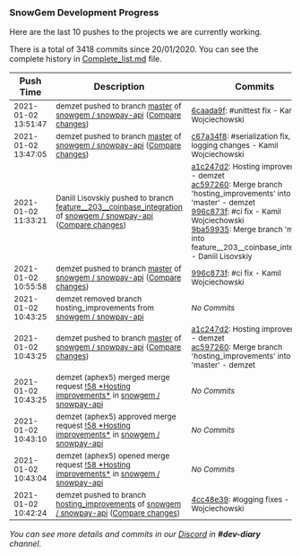 
### SnowGem Development Progress

Here are the last 10 pushes to the projects we are currently working.

There is a total of 3418 commits since 20/01/2020. You can see the complete history in
 [Complete_list.md](Complete_list.md) file.

| Push Time | Description | Commits |
| --- | --- | --- |
| <sub>2021-01-02 13:51:47</sub> | <sub>demzet pushed to branch [master](https://gitlab.com/snowgem/snowpay-api/commits/master) of [snowgem / snowpay\-api](https://gitlab.com/snowgem/snowpay-api) ([Compare changes](https://gitlab.com/snowgem/snowpay-api/compare/c67a34f8654f5a1434bd66307aa07a97e8ee7404...6caada9f8cb6a36fd3d003566006f96c288aca8e))</sub> | <sub>[6caada9f](https://gitlab.com/snowgem/snowpay-api/-/commit/6caada9f8cb6a36fd3d003566006f96c288aca8e): #unittest fix - Kamil Wojciechowski</sub> |
| <sub>2021-01-02 13:47:05</sub> | <sub>demzet pushed to branch [master](https://gitlab.com/snowgem/snowpay-api/commits/master) of [snowgem / snowpay\-api](https://gitlab.com/snowgem/snowpay-api) ([Compare changes](https://gitlab.com/snowgem/snowpay-api/compare/996c873fce802f62eb9c8f5f619d09e28adc9ac1...c67a34f8654f5a1434bd66307aa07a97e8ee7404))</sub> | <sub>[c67a34f8](https://gitlab.com/snowgem/snowpay-api/-/commit/c67a34f8654f5a1434bd66307aa07a97e8ee7404): #serialization fix, logging changes - Kamil Wojciechowski</sub> |
| <sub>2021-01-02 11:33:21</sub> | <sub>Daniil Lisovskiy pushed to branch [feature\_\_203\_\_coinbase\_integration](https://gitlab.com/snowgem/snowpay-api/commits/feature__203__coinbase_integration) of [snowgem / snowpay\-api](https://gitlab.com/snowgem/snowpay-api) ([Compare changes](https://gitlab.com/snowgem/snowpay-api/compare/0a66ae4885bcfff268765d4ac67308cc150d1a49...9ba599356ff6c1fd5514ed583f001783c44b4874))</sub> | <sub>[a1c247d2](https://gitlab.com/snowgem/snowpay-api/-/commit/a1c247d2c1c3626e93313cd47810038eeb32fbac): Hosting improvements - demzet<br>[ac597260](https://gitlab.com/snowgem/snowpay-api/-/commit/ac5972606ffedd56794466a7f449169cff362a71): Merge branch 'hosting_improvements' into 'master' - demzet<br>[996c873f](https://gitlab.com/snowgem/snowpay-api/-/commit/996c873fce802f62eb9c8f5f619d09e28adc9ac1): #ci fix - Kamil Wojciechowski<br>[9ba59935](https://gitlab.com/snowgem/snowpay-api/-/commit/9ba599356ff6c1fd5514ed583f001783c44b4874): Merge branch 'master' into feature__203__coinbase_integration - Daniil Lisovskiy</sub> |
| <sub>2021-01-02 10:55:58</sub> | <sub>demzet pushed to branch [master](https://gitlab.com/snowgem/snowpay-api/commits/master) of [snowgem / snowpay\-api](https://gitlab.com/snowgem/snowpay-api) ([Compare changes](https://gitlab.com/snowgem/snowpay-api/compare/ac5972606ffedd56794466a7f449169cff362a71...996c873fce802f62eb9c8f5f619d09e28adc9ac1))</sub> | <sub>[996c873f](https://gitlab.com/snowgem/snowpay-api/-/commit/996c873fce802f62eb9c8f5f619d09e28adc9ac1): #ci fix - Kamil Wojciechowski</sub> |
| <sub>2021-01-02 10:43:25</sub> | <sub>demzet removed branch hosting_improvements from [snowgem / snowpay\-api](https://gitlab.com/snowgem/snowpay-api)</sub> | <sub>_No Commits_</sub> |
| <sub>2021-01-02 10:43:25</sub> | <sub>demzet pushed to branch [master](https://gitlab.com/snowgem/snowpay-api/commits/master) of [snowgem / snowpay\-api](https://gitlab.com/snowgem/snowpay-api) ([Compare changes](https://gitlab.com/snowgem/snowpay-api/compare/ea01cbdcd0faf8732e1f5f980d1654f6531facd8...ac5972606ffedd56794466a7f449169cff362a71))</sub> | <sub>[a1c247d2](https://gitlab.com/snowgem/snowpay-api/-/commit/a1c247d2c1c3626e93313cd47810038eeb32fbac): Hosting improvements - demzet<br>[ac597260](https://gitlab.com/snowgem/snowpay-api/-/commit/ac5972606ffedd56794466a7f449169cff362a71): Merge branch 'hosting_improvements' into 'master' - demzet</sub> |
| <sub>2021-01-02 10:43:25</sub> | <sub>demzet (aphex5) merged merge request [\!58 \*Hosting improvements\*](https://gitlab.com/snowgem/snowpay-api/-/merge_requests/58) in [snowgem / snowpay\-api](https://gitlab.com/snowgem/snowpay-api)</sub> | <sub>_No Commits_</sub> |
| <sub>2021-01-02 10:43:10</sub> | <sub>demzet (aphex5) approved merge request [\!58 \*Hosting improvements\*](https://gitlab.com/snowgem/snowpay-api/-/merge_requests/58) in [snowgem / snowpay\-api](https://gitlab.com/snowgem/snowpay-api)</sub> | <sub>_No Commits_</sub> |
| <sub>2021-01-02 10:43:04</sub> | <sub>demzet (aphex5) opened merge request [\!58 \*Hosting improvements\*](https://gitlab.com/snowgem/snowpay-api/-/merge_requests/58) in [snowgem / snowpay\-api](https://gitlab.com/snowgem/snowpay-api)</sub> | <sub>_No Commits_</sub> |
| <sub>2021-01-02 10:42:24</sub> | <sub>demzet pushed to branch [hosting\_improvements](https://gitlab.com/snowgem/snowpay-api/commits/hosting_improvements) of [snowgem / snowpay\-api](https://gitlab.com/snowgem/snowpay-api) ([Compare changes](https://gitlab.com/snowgem/snowpay-api/compare/d3c65086284267e060975a54d8ac5fe7c241d4ad...4cc48e39ca4c6a4f13aa05273df915bc876a4ddf))</sub> | <sub>[4cc48e39](https://gitlab.com/snowgem/snowpay-api/-/commit/4cc48e39ca4c6a4f13aa05273df915bc876a4ddf): #logging fixes - Kamil Wojciechowski</sub> |

_You can see more details and commits in our [Discord](https://discord.gg/zumGnbg) in **#dev-diary** channel._
